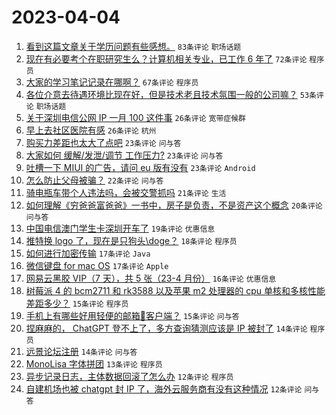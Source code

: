 # 2023-04-04

1. [看到这篇文章关于学历问题有些感想。](https://www.v2ex.com/t/929581) `83条评论` `职场话题`
1. [现在有必要考个在职研究生么？计算机相关专业，已工作 6 年了](https://www.v2ex.com/t/929591) `72条评论` `程序员`
1. [大家的学习笔记记录在哪啊？](https://www.v2ex.com/t/929711) `67条评论` `程序员`
1. [各位介意去待遇环境比现在好，但是技术老且技术氛围一般的公司嘛？](https://www.v2ex.com/t/929576) `53条评论` `职场话题`
1. [关于深圳电信公网 IP 一月 100 这件事](https://www.v2ex.com/t/929678) `26条评论` `宽带症候群`
1. [早上去社区医院有感](https://www.v2ex.com/t/929586) `26条评论` `杭州`
1. [购买力差距也太大了点吧](https://www.v2ex.com/t/929755) `23条评论` `问与答`
1. [大家如何 缓解/发泄/调节 工作压力?](https://www.v2ex.com/t/929716) `23条评论` `问与答`
1. [吐槽一下 MIUI 的广告，请问 eu 版有没有](https://www.v2ex.com/t/929633) `23条评论` `Android`
1. [怎么防止父母被骗？](https://www.v2ex.com/t/929669) `22条评论` `问与答`
1. [骑电瓶车带个人违法吗，会被交警抓吗](https://www.v2ex.com/t/929739) `21条评论` `生活`
1. [如何理解《穷爸爸富爸爸》一书中，房子是负责，不是资产这个概念](https://www.v2ex.com/t/929733) `20条评论` `问与答`
1. [中国电信澳门学生卡深圳开车了](https://www.v2ex.com/t/929664) `19条评论` `优惠信息`
1. [推特换 logo 了，现在是只狗头\doge？](https://www.v2ex.com/t/929599) `18条评论` `程序员`
1. [如何进行加密传输](https://www.v2ex.com/t/929649) `17条评论` `Java`
1. [微信键盘 for mac OS](https://www.v2ex.com/t/929592) `17条评论` `Apple`
1. [网易云黑胶 VIP（7 天），共 5 张（23-4 月份）](https://www.v2ex.com/t/929584) `16条评论` `优惠信息`
1. [树莓派 4 的 bcm2711 和 rk3588 以及苹果 m2 处理器的 cpu 单核和多核性能差距多少？](https://www.v2ex.com/t/929709) `15条评论` `程序员`
1. [手机上有哪些好用轻便的邮箱📮客户端？](https://www.v2ex.com/t/929579) `15条评论` `问与答`
1. [捏麻麻的， ChatGPT 登不上了，多方查询猜测应该是 IP 被封了](https://www.v2ex.com/t/929617) `14条评论` `程序员`
1. [远景论坛注册](https://www.v2ex.com/t/929601) `14条评论` `问与答`
1. [MonoLisa 字体拼团](https://www.v2ex.com/t/929714) `13条评论` `程序员`
1. [异步记录日志，主体数据回滚了怎么办](https://www.v2ex.com/t/929735) `12条评论` `程序员`
1. [自建机场也被 chatgpt 封 IP 了，海外云服务商有没有这种情况](https://www.v2ex.com/t/929613) `12条评论` `问与答`
